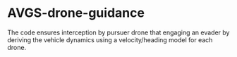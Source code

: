 # AVGS-drone-guidance
The code ensures interception by pursuer drone that engaging an evader by deriving the vehicle dynamics using a velocity/heading model
for each drone.
